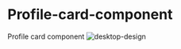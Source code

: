 # Profile-card-component
Profile card component
![desktop-design](https://user-images.githubusercontent.com/91362640/188323233-53973da7-c28f-4247-b182-a1556b982393.jpg)

